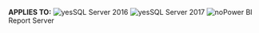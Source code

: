 **APPLIES TO:** ![yes](media/yes.png)SQL Server 2016 ![yes](media/yes.png)SQL Server 2017 ![no](media/no.png)Power BI Report Server